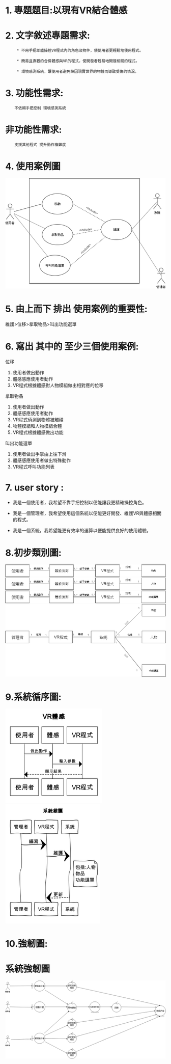 
# 1. **專題題目**:以現有VR結合體感 
# 2. **文字敘述專題需求**:

         * 不用手把即能操控VR程式內的角色及物件，使使用者更輕鬆地使用程式。
         
         * 簡易且直觀的合併體感與VR的程式，使開發者輕易地開發相關的程式。
         
         * 環境感測系統，讓使用者避免掉因現實世界的物體而導致受傷的情況。
# 3. **功能性需求**:

        不依賴手把控制 環境感測系統

#    **非功能性需求**:

        支援其他程式 提升動作複雜度
        
# 4. **使用案例圖**

![test2](test2.png)

# 5. **由上而下 排出 使用案例的重要性**:

維護>位移>拿取物品>叫出功能選單

# 6. **寫出 其中的 至少三個使用案例:**

   位移
   1. 使用者做出動作
   2. 體感感應使用者動作
   3. VR程式根據體感對人物模組做出相對應的位移
   
   拿取物品
   1. 使用者做出動作
   2. 體感感應使用者動作
   3. VR程式偵測到物體被觸碰
   4. 物體模組和人物模組合體
   5. VR程式根據體感做出功能
   
   叫出功能選單
   1. 使用者做出手掌由上往下滑
   2. 體感感應使用者做出特殊動作
   3. VR程式呼叫功能列表
   
# 7. **user story** :

* 我是一個使用者，我希望不靠手把控制以便能讓我更精確操控角色。

* 我是一個管理者，我希望使用這個系統以便能更好開發、維護VR與體感相關的程式。
                   
* 我是一個系統，我希望能更有效率的運算以便能提供良好的使用體驗。

# 8.**初步類別圖:**

![object](object.png)
![avatar](avatar.png)
![option](option.png)
![maintance](maintance.png)

# 9.**系統循序圖:**

![system1](system1.png)
![系統維護](系統維護.png)


# 10.**強韌圖:**

# 系統強韌圖

![系統強韌圖](強韌圖.png)
